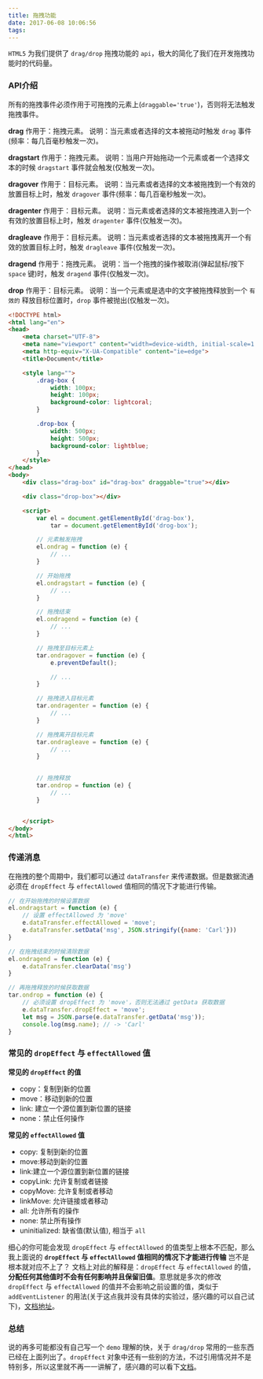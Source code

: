 ```yaml
---
title: 拖拽功能
date: 2017-06-08 10:06:56
tags:
---
```


`HTML5` 为我们提供了 `drag/drop` 拖拽功能的 `api`，极大的简化了我们在开发拖拽功能时的代码量。
<!-- more -->

### API介绍
所有的拖拽事件必须作用于可拖拽的元素上(`draggable='true'`)，否则将无法触发拖拽事件。

**drag**
作用于：拖拽元素。
说明：当元素或者选择的文本被拖动时触发 `drag` 事件 (频率：每几百毫秒触发一次)。

**dragstart**
作用于：拖拽元素。
说明：当用户开始拖动一个元素或者一个选择文本的时候 `dragstart` 事件就会触发(仅触发一次)。

**dragover**
作用于：目标元素。
说明：当元素或者选择的文本被拖拽到一个有效的放置目标上时，触发 `dragover` 事件(频率：每几百毫秒触发一次)。

**dragenter**
作用于：目标元素。
说明：当元素或者选择的文本被拖拽进入到一个有效的放置目标上时，触发 `dragenter` 事件(仅触发一次)。

**dragleave**
作用于：目标元素。
说明：当元素或者选择的文本被拖拽离开一个有效的放置目标上时，触发 `dragleave` 事件(仅触发一次)。

**dragend**
作用于：拖拽元素。
说明：当一个拖拽的操作被取消(弹起鼠标/按下 `space` 键)时，触发 `dragend` 事件(仅触发一次)。

**drop**
作用于：目标元素。
说明：当一个元素或是选中的文字被拖拽释放到一个 `有效的` 释放目标位置时，`drop` 事件被抛出(仅触发一次)。

```html
<!DOCTYPE html>
<html lang="en">
<head>
    <meta charset="UTF-8">
    <meta name="viewport" content="width=device-width, initial-scale=1.0">
    <meta http-equiv="X-UA-Compatible" content="ie=edge">
    <title>Document</title>

    <style lang="">
        .drag-box {
            width: 100px;
            height: 100px;
            background-color: lightcoral;
        }

        .drop-box {
            width: 500px;
            height: 500px;
            background-color: lightblue;
        }
    </style>
</head>
<body>
    <div class="drag-box" id="drag-box" draggable="true"></div>

    <div class="drop-box"></div>

    <script>
        var el = document.getElementById('drag-box'),
            tar = document.getElementById('drog-box');

        // 元素触发拖拽
        el.ondrag = function (e) {
            // ...
        }

        // 开始拖拽
        el.ondragstart = function (e) {
            // ...
        }

        // 拖拽结束
        el.ondragend = function (e) {
            // ...
        }

        // 拖拽至目标元素上
        tar.ondragover = function (e) {
            e.preventDefault();

            // ...
        }

        // 拖拽进入目标元素
        tar.ondragenter = function (e) {
            // ...
        }

        // 拖拽离开目标元素
        tar.ondragleave = function (e) {
            // ...
        }
        

        // 拖拽释放
        tar.ondrop = function (e) {
            // ...
        }


    </script>
</body>
</html>
```


### 传递消息

在拖拽的整个周期中，我们都可以通过 `dataTransfer` 来传递数据。但是数据流通必须在 `dropEffect` 与 `effectAllowed` 值相同的情况下才能进行传输。

```js
// 在开始拖拽的时候设置数据
el.ondragstart = function (e) {
    // 设置 effectAllowed 为 'move'
    e.dataTransfer.effectAllowed = 'move';
    e.dataTransfer.setData('msg', JSON.stringify({name: 'Carl'}))
}

// 在拖拽结束的时候清除数据
el.ondragend = function (e) {
    e.dataTransfer.clearData('msg')
}

// 再拖拽释放的时候获取数据
tar.ondrop = function (e) {
    // 必须设置 dropEffect 为 'move'，否则无法通过 getData 获取数据
    e.dataTransfer.dropEffect = 'move';
    let msg = JSON.parse(e.dataTransfer.getData('msg'));
    console.log(msg.name); // -> 'Carl'
}

```

### 常见的 `dropEffect` 与 `effectAllowed` 值
**常见的 `dropEffect` 的值**

* copy：复制到新的位置
* move：移动到新的位置
* link: 建立一个源位置到新位置的链接
* none：禁止任何操作

**常见的 `effectAllowed` 值**

* copy: 复制到新的位置
* move:移动到新的位置
* link:建立一个源位置到新位置的链接
* copyLink: 允许复制或者链接
* copyMove: 允许复制或者移动
* linkMove: 允许链接或者移动
* all: 允许所有的操作
* none: 禁止所有操作
* uninitialized: 缺省值(默认值), 相当于 `all`

细心的你可能会发现 `dropEffect` 与 `effectAllowed` 的值类型上根本不匹配，那么我上面说的 **`dropEffect` 与 `effectAllowed` 值相同的情况下才能进行传输** 岂不是根本就对应不上了？
文档上对此的解释是：`dropEffect` 与 `effectAllowed` 的值，**分配任何其他值时不会有任何影响并且保留旧值**。意思就是多次的修改 `dropEffect` 与 `effectAllowed` 的值并不会影响之前设置的值，类似于 `addEventListener` 的用法(关于这点我并没有具体的实验过，感兴趣的可以自己试下)，[文档地址](https://developer.mozilla.org/zh-CN/docs/Web/API/DataTransfer)。

### 总结

说的再多可能都没有自己写一个 `demo` 理解的快，关于 `drag/drop` 常用的一些东西已经在上面列出了。`dropEffect` 对象中还有一些别的方法，不过引用情况并不是特别多，所以这里就不再一一讲解了，感兴趣的可以看下[文档](https://developer.mozilla.org/zh-CN/docs/Web/API/DataTransfer)。
